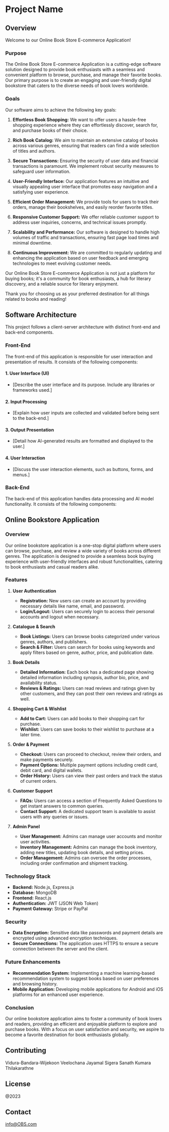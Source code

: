 # Project Name

## Overview

Welcome to our Online Book Store E-commerce Application!

### Purpose

The Online Book Store E-commerce Application is a cutting-edge software solution designed to provide book enthusiasts with a seamless and convenient platform to browse, purchase, and manage their favorite books. Our primary purpose is to create an engaging and user-friendly digital bookstore that caters to the diverse needs of book lovers worldwide.

### Goals

Our software aims to achieve the following key goals:

1. **Effortless Book Shopping:** We want to offer users a hassle-free shopping experience where they can effortlessly discover, search for, and purchase books of their choice.

2. **Rich Book Catalog:** We aim to maintain an extensive catalog of books across various genres, ensuring that readers can find a wide selection of titles and authors.

3. **Secure Transactions:** Ensuring the security of user data and financial transactions is paramount. We implement robust security measures to safeguard user information.

4. **User-Friendly Interface:** Our application features an intuitive and visually appealing user interface that promotes easy navigation and a satisfying user experience.

5. **Efficient Order Management:** We provide tools for users to track their orders, manage their bookshelves, and easily reorder favorite titles.

6. **Responsive Customer Support:** We offer reliable customer support to address user inquiries, concerns, and technical issues promptly.

7. **Scalability and Performance:** Our software is designed to handle high volumes of traffic and transactions, ensuring fast page load times and minimal downtime.

8. **Continuous Improvement:** We are committed to regularly updating and enhancing the application based on user feedback and emerging technologies to meet evolving customer needs.

Our Online Book Store E-commerce Application is not just a platform for buying books; it's a community for book enthusiasts, a hub for literary discovery, and a reliable source for literary enjoyment.

Thank you for choosing us as your preferred destination for all things related to books and reading!


## Software Architecture

This project follows a client-server architecture with distinct front-end and back-end components.

### Front-End

The front-end of this application is responsible for user interaction and presentation of results. It consists of the following components:

#### 1. User Interface (UI)

- [Describe the user interface and its purpose. Include any libraries or frameworks used.]

#### 2. Input Processing

- [Explain how user inputs are collected and validated before being sent to the back-end.]

#### 3. Output Presentation

- [Detail how AI-generated results are formatted and displayed to the user.]

#### 4. User Interaction

- [Discuss the user interaction elements, such as buttons, forms, and menus.]

### Back-End

The back-end of this application handles data processing and AI model functionality. It consists of the following components:

## **Online Bookstore Application**

### **Overview**

Our online bookstore application is a one-stop digital platform where users can browse, purchase, and review a wide variety of books across different genres. The application is designed to provide a seamless book buying experience with user-friendly interfaces and robust functionalities, catering to book enthusiasts and casual readers alike. 

### **Features**

1. **User Authentication**
    - **Registration:** New users can create an account by providing necessary details like name, email, and password.
    - **Login/Logout:** Users can securely login to access their personal accounts and logout when necessary.

2. **Catalogue & Search**
    - **Book Listings:** Users can browse books categorized under various genres, authors, and publishers.
    - **Search & Filter:** Users can search for books using keywords and apply filters based on genre, author, price, and publication date.

3. **Book Details**
    - **Detailed Information:** Each book has a dedicated page showing detailed information including synopsis, author bio, price, and availability status.
    - **Reviews & Ratings:** Users can read reviews and ratings given by other customers, and they can post their own reviews and ratings as well.

4. **Shopping Cart & Wishlist**
    - **Add to Cart:** Users can add books to their shopping cart for purchase.
    - **Wishlist:** Users can save books to their wishlist to purchase at a later time.

5. **Order & Payment**
    - **Checkout:** Users can proceed to checkout, review their orders, and make payments securely.
    - **Payment Options:** Multiple payment options including credit card, debit card, and digital wallets.
    - **Order History:** Users can view their past orders and track the status of current orders.

6. **Customer Support**
    - **FAQs:** Users can access a section of Frequently Asked Questions to get instant answers to common queries.
    - **Contact Support:** A dedicated support team is available to assist users with any queries or issues.

7. **Admin Panel**
    - **User Management:** Admins can manage user accounts and monitor user activities.
    - **Inventory Management:** Admins can manage the book inventory, adding new titles, updating book details, and setting prices.
    - **Order Management:** Admins can oversee the order processes, including order confirmation and shipment tracking.

### **Technology Stack**
- **Backend:** Node.js, Express.js
- **Database:** MongoDB
- **Frontend:** React.js
- **Authentication:** JWT (JSON Web Token)
- **Payment Gateway:** Stripe or PayPal

### **Security**
- **Data Encryption:** Sensitive data like passwords and payment details are encrypted using advanced encryption techniques.
- **Secure Connections:** The application uses HTTPS to ensure a secure connection between the server and the client.

### **Future Enhancements**
- **Recommendation System:** Implementing a machine learning-based recommendation system to suggest books based on user preferences and browsing history.
- **Mobile Application:** Developing mobile applications for Android and iOS platforms for an enhanced user experience.

### **Conclusion**

Our online bookstore application aims to foster a community of book lovers and readers, providing an efficient and enjoyable platform to explore and purchase books. With a focus on user satisfaction and security, we aspire to become a favorite destination for book enthusiasts globally.

## Contributing

Vidura-Bandara-Wijekoon
Veelochana Jayamal Sigera
Sanath Kumara Thilakarathne

## License

@2023

## Contact

info@OBS.com

